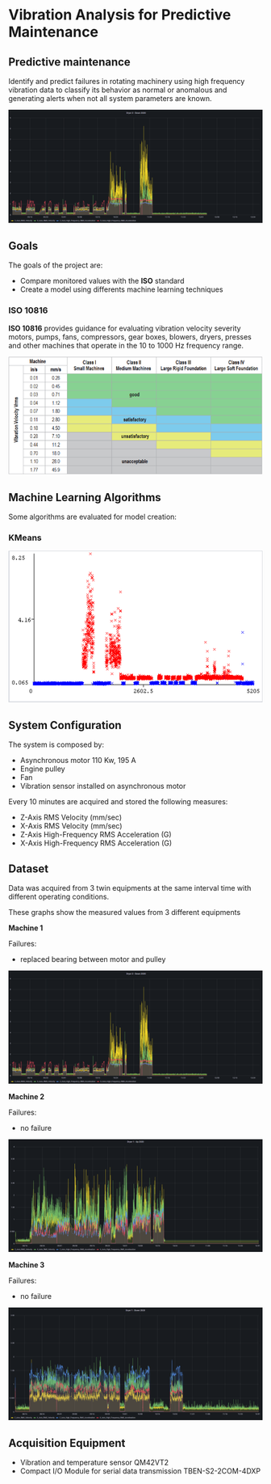 # Vibration Analysis for Predictive Maintenance
## Predictive maintenance
Identify and predict failures in rotating machinery using high frequency vibration data to classify its behavior as normal or anomalous and generating alerts when not all system parameters are known.

![dryer_3_down](docs/dryer_3_down.png)

## Goals
The goals of the project are: 

- Compare monitored values with the **ISO** standard
- Create a model using differents machine learning techniques

### ISO 10816
**ISO 10816** provides guidance for evaluating vibration velocity severity motors, pumps, fans, compressors, gear boxes, blowers, dryers, presses and other machines that operate in the 10 to 1000 Hz frequency range.

![iso10816](docs/iso10816.png)

## Machine Learning Algorithms
Some algorithms are evaluated for model creation:

### KMeans
![kmeans](docs/dryer_3_down_kmeans.png)


## System Configuration
The system is composed by:
- Asynchronous motor 110 Kw, 195 A
- Engine pulley
- Fan
- Vibration sensor installed on asynchronous motor


Every 10 minutes are acquired and stored the following measures:
- Z-Axis RMS Velocity (mm/sec)
- X-Axis RMS Velocity (mm/sec)
- Z-Axis High-Frequency RMS Acceleration (G)
- X-Axis High-Frequency RMS Acceleration (G)


## Dataset
Data was acquired from 3 twin equipments at the same interval time with different operating conditions.

These graphs show the measured values from 3 different equipments

**Machine 1**

Failures:
- replaced bearing between motor and pulley

![dryer_3_down](docs/dryer_3_down.png)

**Machine 2**

Failures:
- no failure
 
![dryer_1_up](docs/dryer_1_up.png)

**Machine 3**

Failures:
- no failure

![dryer_1_down](docs/dryer_1_down.png)

## Acquisition Equipment

+ Vibration and temperature sensor QM42VT2
+ Compact I/O Module for serial data transmission TBEN-S2-2COM-4DXP


